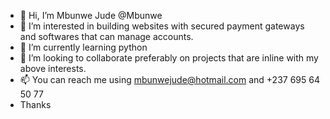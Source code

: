- 👋 Hi, I’m Mbunwe Jude @Mbunwe
- 👀 I’m interested in building websites with secured payment gateways and softwares that can manage accounts.
- 🌱 I’m currently learning python
- 💞️ I’m looking to collaborate preferably on projects that are inline with my above interests.
- 📫 You can reach me using mbunwejude@hotmail.com and +237 695 64 50 77
- Thanks

<!---
Mbunwe/Mbunwe is a ✨ special ✨ repository because its `README.md` (this file) appears on your GitHub profile.
You can click the Preview link to take a look at your changes.
--->
